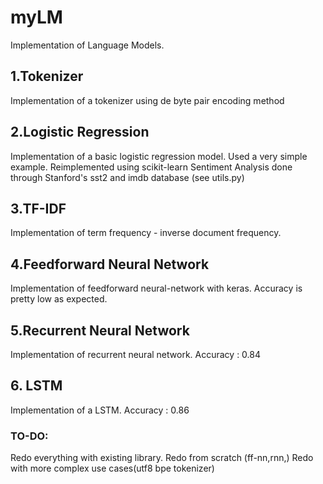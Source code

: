 # myLM
Implementation of Language Models.


## 1.Tokenizer
Implementation of a tokenizer using de byte pair encoding method

## 2.Logistic Regression
Implementation of a basic logistic regression model. Used a very simple example.
Reimplemented using scikit-learn
Sentiment Analysis done through Stanford's sst2 and imdb database (see utils.py)


## 3.TF-IDF
Implementation of term frequency - inverse document frequency.

## 4.Feedforward Neural Network
Implementation of feedforward neural-network with keras.
Accuracy is pretty low as expected.

## 5.Recurrent Neural Network
Implementation of recurrent neural network.
Accuracy : 0.84

## 6. LSTM
Implementation of a LSTM.
Accuracy : 0.86

### TO-DO:
Redo everything with existing library.
Redo from scratch (ff-nn,rnn,)
Redo with more complex use cases(utf8 bpe tokenizer)


